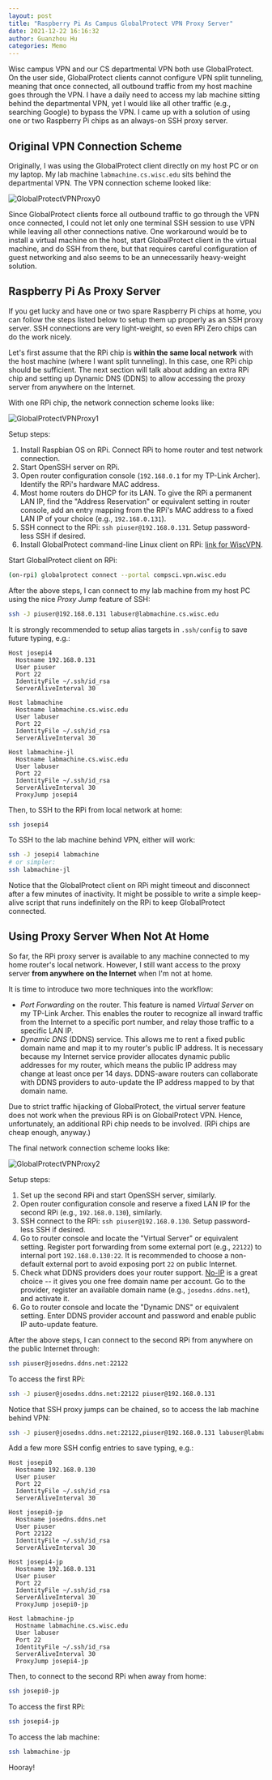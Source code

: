 ```yaml
---
layout: post
title: "Raspberry Pi As Campus GlobalProtect VPN Proxy Server"
date: 2021-12-22 16:16:32
author: Guanzhou Hu
categories: Memo
---
```


Wisc campus VPN and our CS departmental VPN both use GlobalProtect. On the user side, GlobalProtect clients cannot configure VPN split tunneling, meaning that once connected, all outbound traffic from my host machine goes through the VPN. I have a daily need to access my lab machine sitting behind the departmental VPN, yet I would like all other traffic (e.g., searching Google) to bypass the VPN. I came up with a solution of using one or two Raspberry Pi chips as an always-on SSH proxy server.

## Original VPN Connection Scheme

Originally, I was using the GlobalProtect client directly on my host PC or on my laptop. My lab machine `labmachine.cs.wisc.edu` sits behind the departmental VPN. The VPN connection scheme looked like:

![GlobalProtectVPNProxy0](/assets/img/globalprotect-vpn-proxy-0.png)

Since GlobalProtect clients force all outbound traffic to go through the VPN once connected, I could not let only one terminal SSH session to use VPN while leaving all other connections native. One workaround would be to install a virtual machine on the host, start GlobalProtect client in the virtual machine, and do SSH from there, but that requires careful configuration of guest networking and also seems to be an unnecessarily heavy-weight solution.

## Raspberry Pi As Proxy Server

If you get lucky and have one or two spare Raspberry Pi chips at home, you can follow the steps listed below to setup them up properly as an SSH proxy server. SSH connections are very light-weight, so even RPi Zero chips can do the work nicely.

Let's first assume that the RPi chip is **within the same local network** with the host machine (where I want split tunneling). In this case, one RPi chip should be sufficient. The next section will talk about adding an extra RPi chip and setting up Dynamic DNS (DDNS) to allow accessing the proxy server from anywhere on the Internet.

With one RPi chip, the network connection scheme looks like:

![GlobalProtectVPNProxy1](/assets/img/globalprotect-vpn-proxy-1.png)

Setup steps:

1. Install Raspbian OS on RPi. Connect RPi to home router and test network connection.
2. Start OpenSSH server on RPi.
3. Open router configuration console  (`192.168.0.1` for my TP-Link Archer). Identify the RPi's hardware MAC address.
4. Most home routers do DHCP for its LAN. To give the RPi a permanent LAN IP, find the "Address Reservation" or equivalent setting in router console, add an entry mapping from the RPi's MAC address to a fixed LAN IP of your choice (e.g., `192.168.0.131`).
5. SSH connect to the RPi: `ssh piuser@192.168.0.131`. Setup password-less SSH if desired.
6. Install GlobalProtect command-line Linux client on RPi: [link for WiscVPN](https://kb.wisc.edu/page.php?id=105971).

Start GlobalProtect client on RPi:

```bash
(on-rpi) globalprotect connect --portal compsci.vpn.wisc.edu
```

After the above steps, I can connect to my lab machine from my host PC using the nice *Proxy Jump* feature of SSH:

```bash
ssh -J piuser@192.168.0.131 labuser@labmachine.cs.wisc.edu
```

It is strongly recommended to setup alias targets in `.ssh/config` to save future typing, e.g.:

```text
Host josepi4
  Hostname 192.168.0.131
  User piuser
  Port 22
  IdentityFile ~/.ssh/id_rsa
  ServerAliveInterval 30

Host labmachine
  Hostname labmachine.cs.wisc.edu
  User labuser
  Port 22
  IdentityFile ~/.ssh/id_rsa
  ServerAliveInterval 30

Host labmachine-jl
  Hostname labmachine.cs.wisc.edu
  User labuser
  Port 22
  IdentityFile ~/.ssh/id_rsa
  ServerAliveInterval 30
  ProxyJump josepi4
```

Then, to SSH to the RPi from local network at home:

```bash
ssh josepi4
```

To SSH to the lab machine behind VPN, either will work:

```bash
ssh -J josepi4 labmachine
# or simpler:
ssh labmachine-jl
```

Notice that the GlobalProtect client on RPi might timeout and disconnect after a few minutes of inactivity. It might be possible to write a simple keep-alive script that runs indefinitely on the RPi to keep GlobalProtect connected.

## Using Proxy Server When Not At Home

So far, the RPi proxy server is available to any machine connected to my home router's local network. However, I still want access to the proxy server **from anywhere on the Internet** when I'm not at home.

It is time to introduce two more techniques into the workflow:

- *Port Forwarding* on the router. This feature is named *Virtual Server* on my TP-Link Archer. This enables the router to recognize all inward traffic from the Internet to a specific port number, and relay those traffic to a specific LAN IP.
- *Dynamic DNS* (DDNS) service. This allows me to rent a fixed public domain name and map it to my router's public IP address. It is necessary because my Internet service provider allocates dynamic public addresses for my router, which means the public IP address may change at least once per 14 days. DDNS-aware routers can collaborate with DDNS providers to auto-update the IP address mapped to by that domain name.

Due to strict traffic hijacking of GlobalProtect, the virtual server feature does not work when the previous RPi is on GlobalProtect VPN. Hence, unfortunately, an additional RPi chip needs to be involved. (RPi chips are cheap enough, anyway.)

The final network connection scheme looks like:

![GlobalProtectVPNProxy2](/assets/img/globalprotect-vpn-proxy-2.png)

Setup steps:

1. Set up the second RPi and start OpenSSH server, similarly.
2. Open router configuration console and reserve a fixed LAN IP for the second RPi (e.g., `192.168.0.130`), similarly.
3. SSH connect to the RPi: `ssh piuser@192.168.0.130`. Setup password-less SSH if desired.
4. Go to router console and locate the "Virtual Server" or equivalent setting. Register port forwarding from some external port (e.g., `22122`) to internal port `192.168.0.130:22`. It is recommended to choose a non-default external port to avoid exposing port `22` on public Internet.
5. Check what DDNS providers does your router support. [No-IP](https://www.noip.com/) is a great choice -- it gives you one free domain name per account. Go to the provider, register an available domain name (e.g., `josedns.ddns.net`), and activate it.
6. Go to router console and locate the "Dynamic DNS" or equivalent setting. Enter DDNS provider account and password and enable public IP auto-update feature.

After the above steps, I can connect to the second RPi from anywhere on the public Internet through:

```bash
ssh piuser@josedns.ddns.net:22122
```

To access the first RPi:

```bash
ssh -J piuser@josedns.ddns.net:22122 piuser@192.168.0.131
```

Notice that SSH proxy jumps can be chained, so to access the lab machine behind VPN:

```bash
ssh -J piuser@josedns.ddns.net:22122,piuser@192.168.0.131 labuser@labmachine.cs.wisc.edu
```

Add a few more SSH config entries to save typing, e.g.:

```text
Host josepi0
  Hostname 192.168.0.130
  User piuser
  Port 22
  IdentityFile ~/.ssh/id_rsa
  ServerAliveInterval 30

Host josepi0-jp
  Hostname josedns.ddns.net
  User piuser
  Port 22122
  IdentityFile ~/.ssh/id_rsa
  ServerAliveInterval 30

Host josepi4-jp
  Hostname 192.168.0.131
  User piuser
  Port 22
  IdentityFile ~/.ssh/id_rsa
  ServerAliveInterval 30
  ProxyJump josepi0-jp

Host labmachine-jp
  Hostname labmachine.cs.wisc.edu
  User labuser
  Port 22
  IdentityFile ~/.ssh/id_rsa
  ServerAliveInterval 30
  ProxyJump josepi4-jp
```

Then, to connect to the second RPi when away from home:

```bash
ssh josepi0-jp
```

To access the first RPi:

```bash
ssh josepi4-jp
```

To access the lab machine:

```bash
ssh labmachine-jp
```

Hooray!
